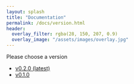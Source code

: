 ```yaml
---
layout: splash
title: "Documentation"
permalink: /docs/version.html
header:
  overlay_filter: rgba(28, 150, 207, 0.9)
  overlay_image: "/assets/images/overlay.jpg"
---
```


Please choose a version
- [v0.2.0 (latest)]
- [v0.1.0]

[v0.2.0 (latest)]: /docs/latest/api/application
[v0.1.0]: /docs/0.1.0/api/application